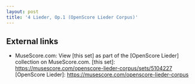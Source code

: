 ```yaml
---
layout: post
title: '4 Lieder, Op.1 (OpenScore Lieder Corpus)'
---
```


## External links

- MuseScore.com: View [this set] as part of the [OpenScore Lieder] collection on MuseScore.com.
[this set]: https://musescore.com/openscore-lieder-corpus/sets/5104227
[OpenScore Lieder]: https://musescore.com/openscore-lieder-corpus
